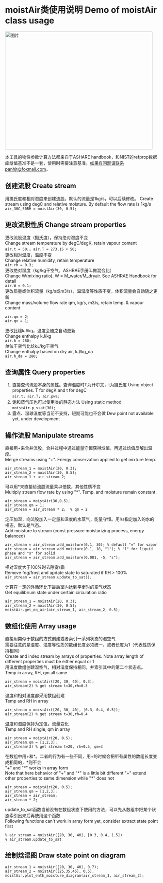 # moistAir类使用说明  Demo of moistAir class usage
<img width="486" height="388" alt="图片" src="https://github.com/user-attachments/assets/5c524f5a-eb7c-47fc-a4d2-d17540e960d4" />  

本工具的物性参数计算方法都来自于ASHARE handbook，和NIST的refprop数据库焓值基准不是一套，使用时需要注意基准。如果有问题请联系panhjt@foxmail.com。
## 创建流股 Create stream
用摄氏度和相对湿度来创建流股。默认的流量是1kg/s，可以后续修改。  Create stream using degC and relative moisture. By default the flow rate is 1kg/s  
```air_30C_50RH = moistAir(30, 0.5);```  

## 更改流股性质 Change stream properties  
更改流股温度（摄氏度），保持绝对湿度不变  
Change stream temperature by degC/degK, retain vapour content  
`air.t = 50;`，`air.T = 273.15 + 50;`  
更改相对湿度，温度不变  
Change relative humidity, retain temperature  
```air.rh = 0.3;```  
更改绝对湿度（kg/kg干空气，ASHRAE手册叫做混合比）  
Change W(mixing ratio), W = M_water/M_dryair. See ASHRAE Handbook for detail  
```air.W = 0.1;```  
更改质量或体积流量（kg/s或m3/s），温湿度等性质不变，体积流量会自动随之更新  
Change mass/volume flow rate qm, kg/s, m3/s, retain temp. & vapour content  
```
air.qm = 2;
air.qv = 1;
```  
更改比焓kJ/kg，温度会随之自动更新  
Change enthalpy kJ/kg  
```air.h = 280;```  
单位干空气比焓kJ/kg干空气  
Change enthalpy based on dry air, kJ/kg_da  
```air.h_da = 280;```  

## 查询属性 Query properties
1. 直接查询流股本身的属性。查询温度时T为开尔文，t为摄氏度 Using object properties. T for degK and t for degC  
`air.t`，`air.T`，`air.pws;`  
2. 饱和蒸气压也可以使用类的静态方法 Using static method  
`moistAir.p_vsat(30);`  
3. 露点、湿球温度等当前不支持，短期可能也不会做 Dew point not available yet, under development

## 操作流股 Manipulate streams
直接用+来合并流股，合并过程中通过能量守恒获得焓值，再通过焓值反解出温度。  
 Merge streams using "+". Energy conservation applied to get mixture temp.
```  
air_stream_1 = moistAir(20, 0.3);  
air_stream_2 = moistAir(30, 0.5);  
air_stream_1 + air_stream_2;  
```  
可以用\*来直接给流股流量乘以倍数，其他性质不变  
Multiply stream flow rate by using "*". Temp. and moisture remain constant.
```  
air_stream = moistAir(30,0.5);  
air_stream.qm = 1;  
air_stream = air_stream * 2;  % qm = 2
```

定压加湿，向流股加入一定量和温度的水蒸气，能量守恒。用l/s指定加入的水的相态，默认是气态。  
Add moisture to stream (const pressure moisturizing process, energy balanced)
```
air_stream = air_stream.add_moisture(0.1, 30); % default "v" for vapor
air_stream = air_stream.add_moisture(0.1, 10, "l"); % "l" for liquid phase and "s" for solid
air_stream = air_stream.add_moisture(0.001, -5, "s");
```

相对湿度大于100%时去除雾/霜  
Remove fog/frost and update state to saturated if RH > 100%  
`air_stream = air_stream.update_to_sat();`

计算在一定的外循环比下最后室内达到平衡时的空气状态  
Get equilibrium state under certain circulation ratio
```
air_stream_1 = moistAir(20, 0.3);
air_stream_2 = moistAir(30, 0.5);
moistAir.get_eq_air(air_stream_1, air_stream_2, 0.5);
```

## 数组化使用 Array usage
直接用类似于数组的方式创建或者索引一系列状态的湿空气  
需要注意的是温度、湿度等性质的数组长度必须统一，或者长度为1（代表性质保持相同）  
Create and index stream by arrays of properties.
Note array length of different properties must be either equal or 1  
用温度数组创建湿空气，相对湿度保持相同，并索引其中的第二个状态点。  
Temp in array, RH, qm all same
```
air_stream = moistAir([20, 30, 40], 0.3);
air_stream(2) % get stream t=30,rh=0.3
```
温度和相对湿度都采用数组创建  
Temp and RH in array
```
air_stream = moistAir([20, 30, 40], [0.3, 0.4, 0.5]);
air_stream(2) % get stream t=30,rh=0.4
```
温度和湿度保持为定值，流量变化  
Temp and RH single, qm in array
```
air_stream = moistAir(20, 0.5);
air_stream.qm = [1,2,3];
air_stream(3) % get stream t=20, rh=0.5, qm=3
```
在数组中用+和*。二者的行为有一些不同，用+的时候会把所有属性的数组长度变成相同的，*则不会  
"+" and "\*" works in array form  
Note that here behavior of "+" and "\*"  is a little bit different
"+" extend other properties to same dimension while "\*" does not
```
air_stream = moistAir(20, 0.5);
air_stream.qm = [1,2,3];
air_stream + air_stream;
air_stream * 2;
```
update_to_sat函数当前没有在数组状态下使用的方法，可以先从数组中把某个状态索引出来后再使用这个函数  
Following functions can't work in array form yet, consider extract state point first
```
% air_stream = moistAir([20, 30, 40], [0.3, 0.4, 1.5])
% air_stream.update_to_sat
```
## 绘制焓湿图 Draw state point on diagram
```
air_stream_1 = moistAir([20, 30, 40], 0.7);
air_stream_2 = moistAir([25,35,45], 0.5);
moistAir.plot_enth_moisture_diagram(air_stream_1, air_stream_2);
```
